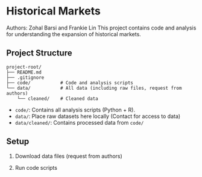 # Historical Markets
Authors: Zohal Barsi and Frankie Lin
This project contains code and analysis for understanding the expansion of historical markets.

## Project Structure
```
project-root/
├── README.md
├── .gitignore
├── code/           # Code and analysis scripts
└── data/           # All data (including raw files, request from authors)
    └── cleaned/    # Cleaned data 
```

- `code/`: Contains all analysis scripts (Python + R).  
- `data/`: Place raw datasets here locally (Contact for access to data)
- `data/cleaned/`: Contains processed data from `code/`

## Setup

1. Download data files (request from authors)

2. Run code scripts

